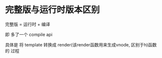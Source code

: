 # 完整版与运行时版本区别

完整版 = 运行时 + 编译

即 多了一个 compile api

具体是 将 template 转换成 render(该render函数用来生成vnode, 区别于h)函数的 过程


